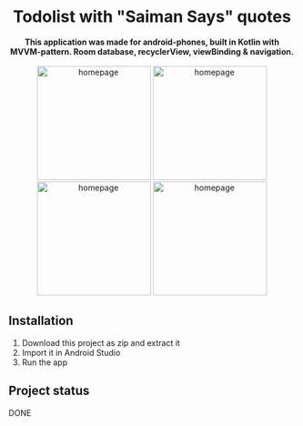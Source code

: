 <h1 align="center">Todolist with "Saiman Says" quotes</h1>
<p align="center"><strong>This application was made for android-phones, built in Kotlin with MVVM-pattern. Room database, recyclerView, viewBinding & navigation.</strong>
<br><br><img src="https://user-images.githubusercontent.com/90385724/193014471-fa803a76-fa49-467c-848d-9e3d3ddd727f.png" alt="homepage" width="200" flex=1/> <img src="https://user-images.githubusercontent.com/90385724/193014469-e46f28c6-2b5d-4500-a3e8-0375861a7130.png" alt="homepage" width="200" flex=1/> <img src="https://user-images.githubusercontent.com/90385724/193014467-17ff38cd-728d-4bc4-88ea-769f69f77790.png" alt="homepage" width="200" flex=1/> <img src="https://user-images.githubusercontent.com/90385724/193014473-64db4c0e-67fa-4c8e-a7c7-82caf05b4f09.png" alt="homepage" width="200" flex=1/> </p>

<h2>Installation</h2>

1. Download this project as zip and extract it
2. Import it in Android Studio
3. Run the app

<h2>Project status</h2>
DONE
